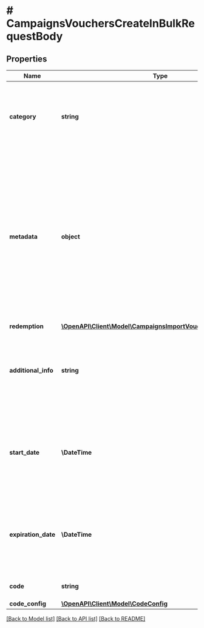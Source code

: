 # # CampaignsVouchersCreateInBulkRequestBody

## Properties

Name | Type | Description | Notes
------------ | ------------- | ------------- | -------------
**category** | **string** | The category assigned to the campaign. Either pass this parameter OR the &#x60;category_id&#x60;. | [optional]
**metadata** | **object** | The metadata object stores all custom attributes assigned to the voucher. A set of key/value pairs that you can attach to a voucher object. It can be useful for storing additional information about the voucher in a structured format. | [optional]
**redemption** | [**\OpenAPI\Client\Model\CampaignsImportVoucherItemRedemption**](CampaignsImportVoucherItemRedemption.md) |  | [optional]
**additional_info** | **string** | An optional field to keep any extra textual information about the code such as a code description and details. | [optional]
**start_date** | **\DateTime** | Activation timestamp defines when the voucher starts to be active in ISO 8601 format. Voucher is *inactive before* this date. | [optional]
**expiration_date** | **\DateTime** | Expiration timestamp defines when the voucher expires in ISO 8601 format.  Voucher is *inactive after* this date. | [optional]
**code** | **string** | Unique voucher code. | [optional]
**code_config** | [**\OpenAPI\Client\Model\CodeConfig**](CodeConfig.md) |  | [optional]

[[Back to Model list]](../../README.md#models) [[Back to API list]](../../README.md#endpoints) [[Back to README]](../../README.md)
